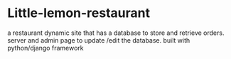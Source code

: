 # Little-lemon-restaurant
a restaurant dynamic site that has a database to store and retrieve orders.
server and admin page to update /edit the database.
built with python/django framework
